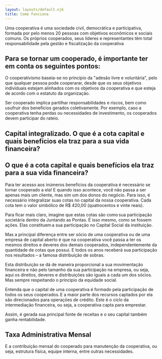 ```yaml
---
layout: layouts/default.njk
title: Como Funciona
---
```

Uma cooperativa é uma sociedade civil, democrática e participativa, formada por pelo menos 20 pessoas com objetivos econômicos e sociais comuns. Os próprios cooperados, seus líderes e representantes têm total responsabilidade pela gestão e fiscalização da cooperativa

## Para se tornar um cooperado, é importante ter em conta os seguintes pontos:

O cooperativismo baseia-se no princípio da "adesão livre e voluntária", pelo que qualquer pessoa pode cooperarar, desde que os seus objetivos individuais estejam alinhados com os objetivos da cooperativa e que esteja de acordo com o estatuto da organização.

Ser cooperado implica partilhar responsabilidades e riscos, bem como usufruir dos benefícios gerados coletivamente. Por exemplo, caso a cooperativa tenha perdas ou necessidades de investimento, os cooperados devem participar do rateio.

## Capital integralizado. O que é a cota capital e quais benefícios ela traz para a sua vida financeira?
## O que é a cota capital e quais benefícios ela traz para a sua vida financeira?

Para ter acesso aos inúmeros benefícios da cooperativa é necessário se tornar cooperado a ela! E quando isso acontece, você não passa a ser apenas mais um cliente, mas sim um dos donos do negócio. Para isso, é necessário integralizar suas cotas no capital da nossa cooperativa. Cada cota tem o valor simbólico de R$ 420,00 (quatrocentos e vinte reais).  

Para ficar mais claro, imagine que estas cotas são como sua participação societária dentro da Juntando as Pontas. É isso mesmo, como se fossem ações. Elas constituem a sua participação no Capital Social da instituição.

Mas a principal diferença entre ser sócio de uma cooperativa ou de uma empresa de capital aberto é que na cooperativa você passa a ter os mesmos direitos e deveres dos demais cooperados, independentemente da quantidade de cotas que possui. E todos os anos receberá sua participação nos resultados – a famosa distribuição de sobras.

Esta distribuição se dá de maneira proporcional a sua movimentação financeira e não pelo tamanho da sua participação na empresa, ou seja, aqui os direitos, deveres e distribuições são iguais a cada um dos sócios. Mas sempre respeitando o principio da equidade social. 

Entenda que o capital de uma cooperativa é formado pela participação de todos os seus cooperados. E a maior parte dos recursos captados por ela são direcionados para operações de crédito.  Este é o ciclo da intermediação financeira, ou seja, a cooperativa capta para emprestar.

Assim, é gerada sua principal fonte de receitas e o seu capital também ganha rentabilidade.

## Taxa Administrativa Mensal 
E a contribuição mensal do cooperado para manutenção da cooperativa, ou seja, estrutura física, equipe interna, entre outras necessidades.
